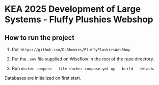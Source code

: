 # KEA 2025 Development of Large Systems - Fluffy Plushies Webshop

## How to run the project

1. Pull `https://github.com/DLShomies/FluffyPlushiesWebShop`.

2. Put the `.env` file supplied on Wiseflow in the root of the repo directory.

3. Run `docker-compose --file docker-compose.yml up --build --detach`.

Databases are initialized on first start.
